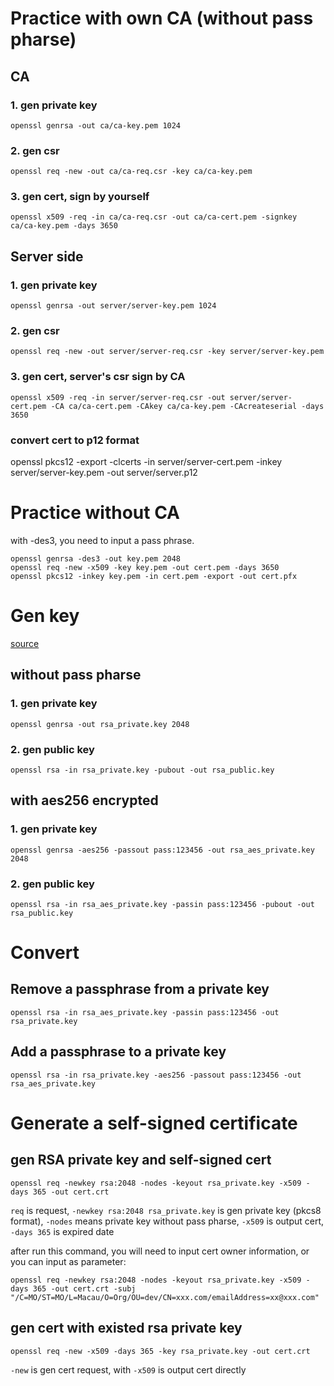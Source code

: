 # Practice with own CA (without pass pharse)

## CA

### 1. gen private key
```
openssl genrsa -out ca/ca-key.pem 1024
```

### 2. gen csr
```
openssl req -new -out ca/ca-req.csr -key ca/ca-key.pem
```

### 3. gen cert, sign by yourself
```
openssl x509 -req -in ca/ca-req.csr -out ca/ca-cert.pem -signkey ca/ca-key.pem -days 3650
```

## Server side

### 1. gen private key
```
openssl genrsa -out server/server-key.pem 1024
```

### 2. gen csr
```
openssl req -new -out server/server-req.csr -key server/server-key.pem
```

### 3. gen cert, server's csr sign by CA
```
openssl x509 -req -in server/server-req.csr -out server/server-cert.pem -CA ca/ca-cert.pem -CAkey ca/ca-key.pem -CAcreateserial -days 3650
```

### convert cert to p12 format
openssl pkcs12 -export -clcerts -in server/server-cert.pem -inkey server/server-key.pem -out server/server.p12

# Practice without CA
with -des3, you need to input a pass phrase.
```
openssl genrsa -des3 -out key.pem 2048
openssl req -new -x509 -key key.pem -out cert.pem -days 3650
openssl pkcs12 -inkey key.pem -in cert.pem -export -out cert.pfx
```

# Gen key
[source](https://www.cnblogs.com/littleatp/p/5878763.html)

## without pass pharse
### 1. gen private key 
```
openssl genrsa -out rsa_private.key 2048
```

### 2. gen public key
```
openssl rsa -in rsa_private.key -pubout -out rsa_public.key
```

## with aes256 encrypted
### 1. gen private key
```
openssl genrsa -aes256 -passout pass:123456 -out rsa_aes_private.key 2048
```

### 2. gen public key
```
openssl rsa -in rsa_aes_private.key -passin pass:123456 -pubout -out rsa_public.key
```

# Convert
## Remove a passphrase from a private key
```
openssl rsa -in rsa_aes_private.key -passin pass:123456 -out rsa_private.key
```

## Add a passphrase to a private key
```
openssl rsa -in rsa_private.key -aes256 -passout pass:123456 -out rsa_aes_private.key
```

# Generate a self-signed certificate

## gen RSA private key and self-signed cert
```
openssl req -newkey rsa:2048 -nodes -keyout rsa_private.key -x509 -days 365 -out cert.crt
```
```req``` is request,
```-newkey rsa:2048 rsa_private.key``` is gen private key (pkcs8 format),
```-nodes``` means private key without pass pharse,
```-x509``` is output cert,
```-days 365``` is expired date

after run this command, you will need to input cert owner information, or you can input as parameter:
```
openssl req -newkey rsa:2048 -nodes -keyout rsa_private.key -x509 -days 365 -out cert.crt -subj "/C=MO/ST=MO/L=Macau/O=Org/OU=dev/CN=xxx.com/emailAddress=xx@xxx.com"
```

## gen cert with existed rsa private key
```
openssl req -new -x509 -days 365 -key rsa_private.key -out cert.crt
```
```-new``` is gen cert request, with ```-x509``` is output cert directly
